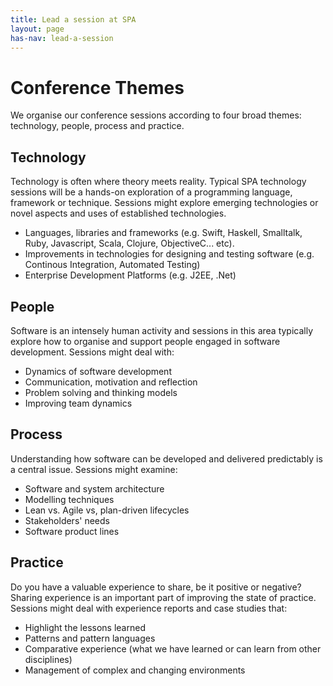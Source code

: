 ```yaml
---
title: Lead a session at SPA
layout: page
has-nav: lead-a-session
---
```


<h1>Conference Themes</h1>
<p>We organise our conference sessions according to four broad themes: technology, people, process and practice.</p>
<h2>Technology</h2>
<p>Technology is often where theory meets reality. Typical SPA technology sessions will be a hands-on exploration of a programming language, framework or technique. Sessions might explore emerging technologies or novel aspects and uses of established technologies.</p>
<ul>
    <li>Languages, libraries and frameworks (e.g. Swift, Haskell, Smalltalk, Ruby, Javascript, Scala, Clojure, ObjectiveC... etc).</li>
    <li>Improvements in technologies for designing and testing software (e.g. Continous Integration, Automated Testing)</li>
    <li>Enterprise Development Platforms (e.g. J2EE, .Net)</li>
</ul>

<h2>People</h2>
<p>Software is an intensely human activity and sessions in this area typically explore how to organise and support people engaged in software development. Sessions might deal with:</p>
<ul>
    <li>Dynamics of software development</li>
    <li>Communication, motivation and reflection</li>
    <li>Problem solving and thinking models</li>
    <li>Improving team dynamics</li>
</ul>

<h2>Process</h2>
<p>Understanding how software can be developed and delivered predictably is a central issue. Sessions might examine:</p>
<ul>
    <li>Software and system architecture</li>
    <li>Modelling techniques</li>
    <li>Lean vs. Agile vs, plan-driven lifecycles</li>
    <li>Stakeholders' needs</li>
    <li>Software product lines</li>
</ul>

<h2>Practice</h2>
<p>Do you have a valuable experience to share, be it positive or negative? Sharing experience is an important part of improving the state of practice. Sessions might deal with experience reports and case studies that:</p>
<ul>
    <li>Highlight the lessons learned</li>
    <li>Patterns and pattern languages</li>
    <li>Comparative experience (what we have learned or can learn from other disciplines)</li>
    <li>Management of complex and changing environments</li>
</ul>

